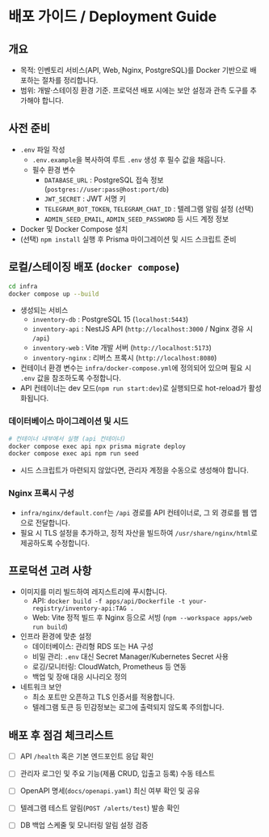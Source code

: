 # 배포 가이드 / Deployment Guide

## 개요

- 목적: 인벤토리 서비스(API, Web, Nginx, PostgreSQL)를 Docker 기반으로 배포하는 절차를 정리합니다.
- 범위: 개발·스테이징 환경 기준. 프로덕션 배포 시에는 보안 설정과 관측 도구를 추가해야 합니다.

## 사전 준비

- `.env` 파일 작성
  - `.env.example`을 복사하여 루트 `.env` 생성 후 필수 값을 채웁니다.
  - 필수 환경 변수
    - `DATABASE_URL` : PostgreSQL 접속 정보 (`postgres://user:pass@host:port/db`)
    - `JWT_SECRET` : JWT 서명 키
    - `TELEGRAM_BOT_TOKEN`, `TELEGRAM_CHAT_ID` : 텔레그램 알림 설정 (선택)
    - `ADMIN_SEED_EMAIL`, `ADMIN_SEED_PASSWORD` 등 시드 계정 정보
- Docker 및 Docker Compose 설치
- (선택) `npm install` 실행 후 Prisma 마이그레이션 및 시드 스크립트 준비

## 로컬/스테이징 배포 (`docker compose`)

```bash
cd infra
docker compose up --build
```

- 생성되는 서비스
  - `inventory-db` : PostgreSQL 15 (`localhost:5443`)
  - `inventory-api` : NestJS API (`http://localhost:3000` / Nginx 경유 시 `/api`)
  - `inventory-web` : Vite 개발 서버 (`http://localhost:5173`)
  - `inventory-nginx` : 리버스 프록시 (`http://localhost:8080`)
- 컨테이너 환경 변수는 `infra/docker-compose.yml`에 정의되어 있으며 필요 시 `.env` 값을 참조하도록 수정합니다.
- API 컨테이너는 dev 모드(`npm run start:dev`)로 실행되므로 hot-reload가 활성화됩니다.

### 데이터베이스 마이그레이션 및 시드

```bash
# 컨테이너 내부에서 실행 (api 컨테이너)
docker compose exec api npx prisma migrate deploy
docker compose exec api npm run seed
```

- 시드 스크립트가 마련되지 않았다면, 관리자 계정을 수동으로 생성해야 합니다.

### Nginx 프록시 구성

- `infra/nginx/default.conf`는 `/api` 경로를 API 컨테이너로, 그 외 경로를 웹 앱으로 전달합니다.
- 필요 시 TLS 설정을 추가하고, 정적 자산을 빌드하여 `/usr/share/nginx/html`로 제공하도록 수정합니다.

## 프로덕션 고려 사항

- 이미지를 미리 빌드하여 레지스트리에 푸시합니다.
  - API: `docker build -f apps/api/Dockerfile -t your-registry/inventory-api:TAG .`
  - Web: Vite 정적 빌드 후 Nginx 등으로 서빙 (`npm --workspace apps/web run build`)
- 인프라 환경에 맞춘 설정
  - 데이터베이스: 관리형 RDS 또는 HA 구성
  - 비밀 관리: `.env` 대신 Secret Manager/Kubernetes Secret 사용
  - 로깅/모니터링: CloudWatch, Prometheus 등 연동
  - 백업 및 장애 대응 시나리오 정의
- 네트워크 보안
  - 최소 포트만 오픈하고 TLS 인증서를 적용합니다.
  - 텔레그램 토큰 등 민감정보는 로그에 출력되지 않도록 주의합니다.

## 배포 후 점검 체크리스트

- [ ] API `/health` 혹은 기본 엔드포인트 응답 확인
- [ ] 관리자 로그인 및 주요 기능(제품 CRUD, 입출고 등록) 수동 테스트
- [ ] OpenAPI 명세(`docs/openapi.yaml`) 최신 여부 확인 및 공유
- [ ] 텔레그램 테스트 알림(`POST /alerts/test`) 발송 확인
- [ ] DB 백업 스케줄 및 모니터링 알림 설정 검증

